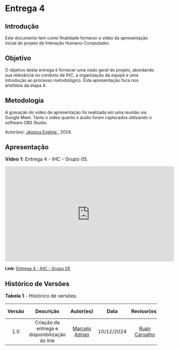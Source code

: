 # Entrega 4

## Introdução

Este documento tem como finalidade fornecer o vídeo da apresentação inicial do projeto de Interação Humano-Computador.

## Objetivo

O objetivo desta entrega é fornecer uma visão geral do projeto, abordando sua relevância no contexto de IHC, a organização da equipe e uma introdução ao processo metodológico. Esta apresentação foca nos artefatos da etapa 4.

## Metodologia

A gravação do vídeo de apresentação foi realizada em uma reunião via Google Meet. Tanto o vídeo quanto o áudio foram capturados utilizando o software OBS Studio.

Autor(es): [Jéssica Eveline ](https://github.com/xzxjesse), 2024.

## Apresentação

<font size="3"><p style="text-align: left">**Vídeo 1:** Entrega 4 - IHC - Grupo 05.</p></font>

<iframe width="560" height="315" src="https://www.youtube.com/embed/Tjb-s9Sc0cg?si=6qIOqVE_-W7FWPR5" title="YouTube video player" frameborder="0" allow="accelerometer; autoplay; clipboard-write; encrypted-media; gyroscope; picture-in-picture; web-share" referrerpolicy="strict-origin-when-cross-origin" allowfullscreen></iframe>

**Link:** [Entrega 4 - IHC - Grupo 05](https://youtu.be/Tjb-s9Sc0cg)

## Histórico de Versões

<font size="3"><p style="text-align: left">**Tabela 1** - Histórico de versões.</p></font>

| Versão |        Descrição         |                      Autor(es)                      |    Data    | Revisor(es) | Data de revisão |
| :----: | :----------------------: | :-------------------------------------------------: | :--------: | :---------: | :-------------: |
|  1.0   | Criação da entrega e disponibilização do link |[Marcelo Adrian](https://github.com/Marcelo-Adrian)|10/12/2024| [Ruan Carvalho](https://github.com/Ruan-Carvalho) | 10/12/2024 |
